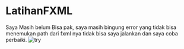 # LatihanFXML
Saya Masih belum Bisa pak, saya masih bingung error yang tidak bisa menemukan path dari fxml nya tidak bisa saya jalankan dan saya coba perbaiki.
![try](https://user-images.githubusercontent.com/26250400/31806835-c392beee-b594-11e7-8f6a-59f15f696593.JPG)
